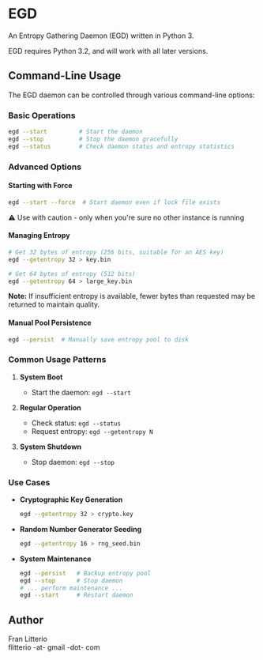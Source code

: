 # EGD

An Entropy Gathering Daemon (EGD) written in Python 3.

EGD requires Python 3.2, and will work with all later versions.

## Command-Line Usage

The EGD daemon can be controlled through various command-line options:

### Basic Operations

```bash
egd --start         # Start the daemon
egd --stop          # Stop the daemon gracefully
egd --status        # Check daemon status and entropy statistics
```

### Advanced Options

#### Starting with Force

```bash
egd --start --force  # Start daemon even if lock file exists
```
⚠️ Use with caution - only when you're sure no other instance is running

#### Managing Entropy

```bash
# Get 32 bytes of entropy (256 bits, suitable for an AES key)
egd --getentropy 32 > key.bin

# Get 64 bytes of entropy (512 bits)
egd --getentropy 64 > large_key.bin
```

**Note:** If insufficient entropy is available, fewer bytes than requested may be returned to maintain quality.

#### Manual Pool Persistence

```bash
egd --persist  # Manually save entropy pool to disk
```

### Common Usage Patterns

1. **System Boot**
   - Start the daemon: `egd --start`

2. **Regular Operation**
   - Check status: `egd --status`
   - Request entropy: `egd --getentropy N`

3. **System Shutdown**
   - Stop daemon: `egd --stop`

### Use Cases

- **Cryptographic Key Generation**
  ```bash
  egd --getentropy 32 > crypto.key
  ```

- **Random Number Generator Seeding**
  ```bash
  egd --getentropy 16 > rng_seed.bin
  ```

- **System Maintenance**
  ```bash
  egd --persist   # Backup entropy pool
  egd --stop      # Stop daemon
  # ... perform maintenance ...
  egd --start     # Restart daemon
  ```

## Author

Fran Litterio  
flitterio -at- gmail -dot- com
